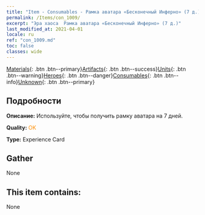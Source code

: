 ```yaml
---
title: "Item - Consumables - Рамка аватара «Бесконечный Инферно» (7 д.)"
permalink: /Items/con_1009/
excerpt: "Эра хаоса  Рамка аватара «Бесконечный Инферно» (7 д.)"
last_modified_at: 2021-04-01
locale: ru
ref: "con_1009.md"
toc: false
classes: wide
---
```

 [Materials](/ru/Items/){: .btn .btn--primary}[Artifacts](/ru/Items/Artifacts/){: .btn .btn--success}[Units](/ru/Items/Units/){: .btn .btn--warning}[Heroes](/ru/Items/Heroes/){: .btn .btn--danger}[Consumables](/ru/Items/Consumables/){: .btn .btn--info}[Unknown](/ru/Items/Unknown/){: .btn .btn--primary}

## Подробности
 **Описание:** Используйте, чтобы получить рамку аватара на 7 дней.

 **Quality:** <span style="color: #FF8C00">OK</span>

 **Type:** Experience Card

## Gather

  None

## This item contains:

  None

